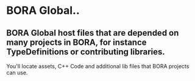 # BORA Global..
## BORA Global host files that are depended on many projects in BORA, for instance TypeDefinitions or contributing libraries.

You'll locate assets, C++ Code and additional lib files that BORA projects can use.


